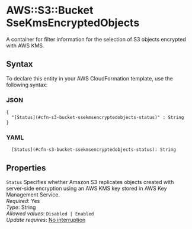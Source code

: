 # AWS::S3::Bucket SseKmsEncryptedObjects<a name="aws-properties-s3-bucket-ssekmsencryptedobjects"></a>

A container for filter information for the selection of S3 objects encrypted with AWS KMS\.

## Syntax<a name="aws-properties-s3-bucket-ssekmsencryptedobjects-syntax"></a>

To declare this entity in your AWS CloudFormation template, use the following syntax:

### JSON<a name="aws-properties-s3-bucket-ssekmsencryptedobjects-syntax.json"></a>

```
{
  "[Status](#cfn-s3-bucket-ssekmsencryptedobjects-status)" : String
}
```

### YAML<a name="aws-properties-s3-bucket-ssekmsencryptedobjects-syntax.yaml"></a>

```
  [Status](#cfn-s3-bucket-ssekmsencryptedobjects-status): String
```

## Properties<a name="aws-properties-s3-bucket-ssekmsencryptedobjects-properties"></a>

`Status` <a name="cfn-s3-bucket-ssekmsencryptedobjects-status"></a>
Specifies whether Amazon S3 replicates objects created with server\-side encryption using an AWS KMS key stored in AWS Key Management Service\.  
_Required_: Yes  
_Type_: String  
_Allowed values_: `Disabled | Enabled`  
_Update requires_: [No interruption](https://docs.aws.amazon.com/AWSCloudFormation/latest/UserGuide/using-cfn-updating-stacks-update-behaviors.html#update-no-interrupt)
